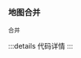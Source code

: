 ### 地图合并
```
合并
```

<Merge/>
:::details 代码详情
<show-code :code="MergeRaw"></show-code>
:::
<script setup>
    import Merge from "./merge.vue"
    import MergeRaw from "./merge.vue?raw"
</script>